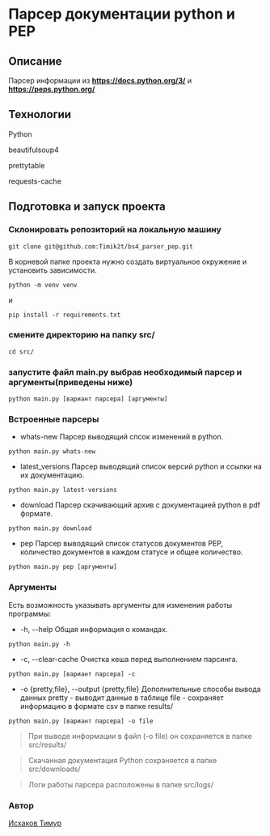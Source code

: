 # Парсер документации python и PEP

## Описание

Парсер информации из **<https://docs.python.org/3/>** и **<https://peps.python.org/>**

## Технологии

Python

beautifulsoup4

prettytable

requests-cache

## Подготовка и запуск проекта

### Склонировать репозиторий на локальную машину

```
git clone git@github.com:Timik2t/bs4_parser_pep.git
```

В корневой папке проекта нужно создать виртуальное окружение и установить зависимости.

```
python -m venv venv
```

и

```
pip install -r requirements.txt
```

### смените директорию на папку src/

```
cd src/
```

### запустите файл main.py выбрав необходимый парсер и аргументы(приведены ниже)

```
python main.py [вариант парсера] [аргументы]
```

### Встроенные парсеры

- whats-new
Парсер выводящий спсок изменений в python.

```
python main.py whats-new
```

- latest_versions
Парсер выводящий список версий python и ссылки на их документацию.

```
python main.py latest-versions
```

- download
Парсер скачивающий архив с документацией python в pdf формате.

```
python main.py download
```

- pep
Парсер выводящий список статусов документов PEP, количество документов в каждом статусе и общее количество.

```
python main.py pep [аргументы]
```

### Аргументы

Есть возможность указывать аргументы для изменения работы программы:

- -h, --help
Общая информация о командах.

```
python main.py -h
```

- -c, --clear-cache
Очистка кеша перед выполнением парсинга.

```
python main.py [вариант парсера] -c
```

- -o {pretty,file}, --output {pretty,file}
Дополнительные способы вывода данных
pretty - выводит данные в таблице
file - сохраняет информацию в формате csv в папке results/

```
python main.py [вариант парсера] -o file
```

>При выводе информации в файл (-o file) он сохраняется в папке src/results/

>Скачанная документация Python сохраняется в папке src/downloads/

>Логи работы парсера расположены в папке src/logs/

### Автор
[Исхаков Тимур](https://github.com/Timik2t "GitHub аккаунт")
